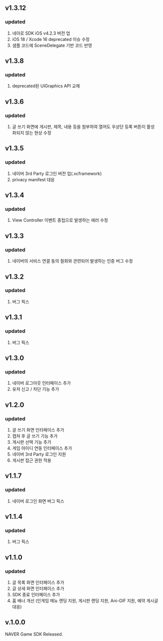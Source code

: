 v1.3.12
-------------
### updated
1. 네아로 SDK iOS v4.2.3 버전 업
2. iOS 18 / Xcode 16 deprecated 이슈 수정
3. 샘플 코드에 SceneDelegate 기반 코드 반영

v1.3.8
-------------
### updated
1. deprecated된 UIGraphics API 교체


v1.3.6
-------------
### updated
1. 글 쓰기 화면에 게시판, 제목, 내용 등을 첨부하여 열어도 우상단 등록 버튼이 활성화되지 않는 현상 수정


v1.3.5
-------------
### updated
1. 네이버 3rd Party 로그인 버전 업(.xcframework) 
2. privacy manifest 대응
 
v1.3.4
-------------
### updated
1. View Controller 이벤트 중첩으로 발생하는 에러 수정


v1.3.3
-------------
### updated
1. 네이버의 서비스 연결 동의 철회와 관련되어 발생하는 인증 버그 수정


v1.3.2
-------------
### updated
1. 버그 픽스


v1.3.1
-------------
### updated
1. 버그 픽스


v1.3.0
-------------
### updated
1. 네이버 로그아웃 인터페이스 추가
2. 유저 신고 / 차단 기능 추가


v1.2.0
-------------
### updated
1. 글 쓰기 화면 인터페이스 추가
2. 캡처 후 글 쓰기 기능 추가
3. 게시판 선택 기능 추가
4. 게임 아이디 연동 인터페이스 추가
5. 네이버 3rd Party 로그인 지원
6. 게시판 접근 권한 적용


v1.1.7
-------------
### updated
1. 네이버 로그인 화면 버그 픽스


v1.1.4
-------------
### updated
1. 버그 픽스


v1.1.0
-------------
### updated
1. 글 목록 화면 인터페이스 추가
2. 글 상세 화면 인터페이스 추가
3. SDK 종료 인터페이스 추가
4. 홈 배너 개선 (인게임 메뉴 랜딩 지원, 게시판 랜딩 지원, Ani-GIF 지원, 예약 게시글 대응)


v.1.0.0
-------------
 NAVER Game SDK Released.
